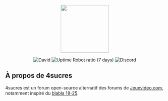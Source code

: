 <p align="center"><img src="https://i.imgur.com/qgHuGaP.png" width="152"></p>

<p align="center">
<img alt="David" src="https://img.shields.io/david/4sucres/board?style=flat-square">
<img alt="Uptime Robot ratio (7 days)" src="https://img.shields.io/uptimerobot/ratio/7/m782599854-61c7a7827d02435fc3e95c53?style=flat-square">
<img alt="Discord" src="https://img.shields.io/discord/570066757021204515?label=discord&logo=discord&style=flat-square">
</p>

## À propos de 4sucres

4sucres est un forum open-source alternatif des forums de [Jeuxvideo.com](https://wiki.jvflux.com/Jeuxvideo.com), notamment inspiré du [blabla 18-25](https://wiki.jvflux.com/Blabla_18-25).
